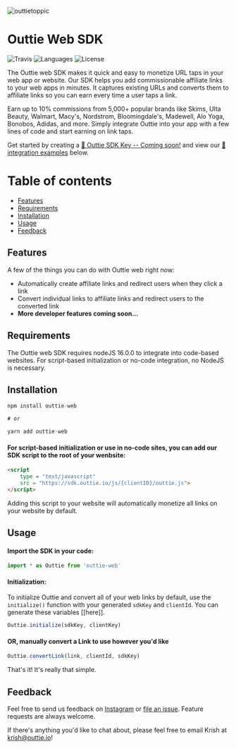 
![outtietoppic](https://user-images.githubusercontent.com/69208945/206003175-3228e56a-841a-4521-9d76-aa3bce957b07.png)

<h1 align="left"> Outtie Web SDK</h1>

![Travis](https://img.shields.io/travis/stripe/stripe-ios/master.svg?style=flat)
![Languages](https://img.shields.io/badge/languages-javascript-blue.svg?maxAge=2592000)
![License](https://img.shields.io/cocoapods/l/Stripe.svg?style=flat)

The Outtie web SDK makes it quick and easy to monetize URL taps in your web app or website. Our SDK helps you add commissionable affiliate links to your web apps in minutes. It captures existing URLs and converts them to affiliate links so you can earn every time a user taps a link.

Earn up to 10% commissions from 5,000+ popular brands like Skims, Ulta Beauty, Walmart, Macy's, Nordstrom, Bloomingdale's, Madewell, Alo Yoga, Bonobos, Adidas, and more. Simply integrate Outtie into your app with a few lines of code and start earning on link taps.

Get started by creating a [🔑 Outtie SDK Key -- Coming soon!](https://google.com) and view our [📘 integration examples](#usage) below.



Table of contents
=================

<!--ts-->
   * [Features](#features)
   * [Requirements](#requirements)
   * [Installation](#installation)
   * [Usage](#usage)
 * [Feedback](#feedback)

<!--te-->

## Features

A few of the things you can do with Outtie web right now:

* Automatically create affiliate links and redirect users when they click a link
* Convert individual links to affiliate links and redirect users to the converted link
* **More developer features coming soon...**
<!-- * Open links natively within your app or in the Safari app (to enable browser cookies) -->
<!-- * Track unique links for users -->
<!-- * View clicks, sales, and commissions -->
<!-- * Leverage the Outtie Developer API -->

## Requirements

The Outtie web SDK requires nodeJS 16.0.0 to integrate into code-based websites. For script-based initialization or no-code integration, no NodeJS is necessary. 






## Installation

```javascript
npm install outtie-web 

# or

yarn add outtie-web
```

#### For script-based initialization or use in no-code sites, you can add our SDK script to the root of your wenbsite:

```html
<script
    type = "text/javascript"
    src = "https://sdk.outtie.io/js/{clientID}/outtie.js">   
</script>
```

Adding this script to your website will automatically monetize all links on your website by default.

## Usage

#### Import the SDK in your code:
```javascript
import * as Outtie from 'outtie-web'
``` 

#### Initialization:

To initialize Outtie and convert all of your web links by default, use the `initialize()` function with your generated `sdkKey` and `clientId`. You can generate these variables [[here]].

```javascript
Outtie.initialize(sdkKey, clientKey)
```


#### OR, manually convert a Link to use however you'd like 
```javascript
Outtie.convertLink(link, clientId, sdkKey)
```

That's it! It's really that simple. 






## Feedback

Feel free to send us feedback on [Instagram](https://instagram.com/outtie) or [file an issue](https://github.com/OuttieDev/outtie-web/issues/new). Feature requests are always welcome.

If there's anything you'd like to chat about, please feel free to email Krish at krish@outtie.io!

